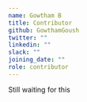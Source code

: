 ```yaml
---
name: Gowtham B
title: Contributor
github: GowthamGoush
twitter: ""
linkedin: ""
slack: ""
joining_date: ""
role: contributor
---
```


Still waiting for this
